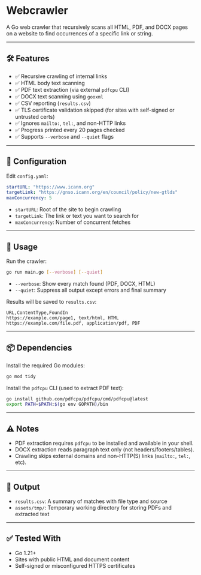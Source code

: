 # Webcrawler

A Go web crawler that recursively scans all HTML, PDF, and DOCX pages on a website to find occurrences of a specific link or string.

---

## 🛠 Features

- ✅ Recursive crawling of internal links
- ✅ HTML body text scanning
- ✅ PDF text extraction (via external `pdfcpu` CLI)
- ✅ DOCX text scanning using `gooxml`
- ✅ CSV reporting (`results.csv`)
- ✅ TLS certificate validation skipped (for sites with self-signed or untrusted certs)
- ✅ Ignores `mailto:`, `tel:`, and non-HTTP links
- ✅ Progress printed every 20 pages checked
- ✅ Supports `--verbose` and `--quiet` flags

---

## 🔧 Configuration

Edit `config.yaml`:

```yaml
startURL: "https://www.icann.org"
targetLink: "https://gnso.icann.org/en/council/policy/new-gtlds"
maxConcurrency: 5
```

- `startURL`: Root of the site to begin crawling
- `targetLink`: The link or text you want to search for
- `maxConcurrency`: Number of concurrent fetches

---

## 🚀 Usage

Run the crawler:

```bash
go run main.go [--verbose] [--quiet]
```

- `--verbose`: Show every match found (PDF, DOCX, HTML)
- `--quiet`: Suppress all output except errors and final summary

Results will be saved to `results.csv`:

```csv
URL,ContentType,FoundIn
https://example.com/page1, text/html, HTML
https://example.com/file.pdf, application/pdf, PDF
```

---

## 📦 Dependencies

Install the required Go modules:

```bash
go mod tidy
```

Install the `pdfcpu` CLI (used to extract PDF text):

```bash
go install github.com/pdfcpu/pdfcpu/cmd/pdfcpu@latest
export PATH=$PATH:$(go env GOPATH)/bin
```

---

## ⚠️ Notes

- PDF extraction requires `pdfcpu` to be installed and available in your shell.
- DOCX extraction reads paragraph text only (not headers/footers/tables).
- Crawling skips external domains and non-HTTP(S) links (`mailto:`, `tel:`, etc).

---

## 📁 Output

- `results.csv`: A summary of matches with file type and source
- `assets/tmp/`: Temporary working directory for storing PDFs and extracted text

---

## ✅ Tested With

- Go 1.21+
- Sites with public HTML and document content
- Self-signed or misconfigured HTTPS certificates
